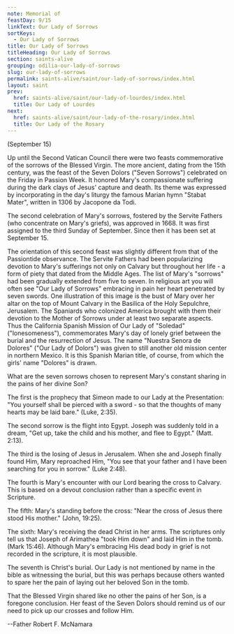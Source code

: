 ```yaml
---
note: Memorial of
feastDay: 9/15
linkText: Our Lady of Sorrows
sortKeys:
  - Our Lady of Sorrows
title: Our Lady of Sorrows
titleHeading: Our Lady of Sorrows
section: saints-alive
grouping: odilia-our-lady-of-sorrows
slug: our-lady-of-sorrows
permalink: saints-alive/saint/our-lady-of-sorrows/index.html
layout: saint
prev:
  href: saints-alive/saint/our-lady-of-lourdes/index.html
  title: Our Lady of Lourdes
next:
  href: saints-alive/saint/our-lady-of-the-rosary/index.html
  title: Our Lady of the Rosary
---
```

  
(September 15)

Up until the Second Vatican Council there were two feasts commemorative of the sorrows of the Blessed Virgin. The more ancient, dating from the 15th century, was the feast of the Seven Dolors ("Seven Sorrows") celebrated on the Friday in Passion Week. It honored Mary's compassionate suffering during the dark clays of Jesus' capture and death. Its theme was expressed by incorporating in the day's liturgy the famous Marian hymn "Stabat Mater", written in 1306 by Jacopone da Todi.

The second celebration of Mary's sorrows, fostered by the Servite Fathers (who concentrate on Mary's griefs), was approved in 1668. It was first assigned to the third Sunday of September. Since then it has been set at September 15.

The orientation of this second feast was slightly different from that of the Passiontide observance. The Servite Fathers had been popularizing devotion to Mary's sufferings not only on Calvary but throughout her life - a form of piety that dated from the Middle Ages. The list of Mary's "sorrows" had been gradually extended from five to seven. In religious art you will often see "Our Lady of Sorrows" embracing in pain her heart penetrated by seven swords. One illustration of this image is the bust of Mary over her altar on the top of Mount Calvary in the Basilica of the Holy Sepulchre, Jerusalem. The Spaniards who colonized America brought with them their devotion to the Mother of Sorrows under at least two separate aspects. Thus the California Spanish Mission of Our Lady of "Soledad" ("lonesomeness"), commemorates Mary's day of lonely grief between the burial and the resurrection of Jesus. The name "Nuestra Senora de Dolores" ("Our Lady of Dolors") was given to still another old mission center in northern Mexico. It is this Spanish Marian title, of course, from which the girls' name "Dolores" is drawn.

What are the seven sorrows chosen to represent Mary's constant sharing in the pains of her divine Son?

The first is the prophecy that Simeon made to our Lady at the Presentation: "You yourself shall be pierced with a sword - so that the thoughts of many hearts may be laid bare." (Luke, 2:35).

The second sorrow is the flight into Egypt. Joseph was suddenly told in a dream, "Get up, take the child and his mother, and flee to Egypt." (Matt. 2:13).

The third is the losing of Jesus in Jerusalem. When she and Joseph finally found Him, Mary reproached Him, "You see that your father and I have been searching for you in sorrow." (Luke 2:48).

The fourth is Mary's encounter with our Lord bearing the cross to Calvary. This is based on a devout conclusion rather than a specific event in Scripture.

The fifth: Mary's standing before the cross: "Near the cross of Jesus there stood His mother." (John, 19:25).

The sixth: Mary's receiving the dead Christ in her arms. The scriptures only tell us that Joseph of Arimathea "took Him down" and laid Him in the tomb. (Mark 15:46). Although Mary's embracing His dead body in grief is not recorded in the scripture, it is most plausible.

The seventh is Christ's burial. Our Lady is not mentioned by name in the bible as witnessing the burial, but this was perhaps because others wanted to spare her the pain of laying out her beloved Son in the tomb.

That the Blessed Virgin shared like no other the pains of her Son, is a foregone conclusion. Her feast of the Seven Dolors should remind us of our need to pick up our crosses and follow Him.

\--Father Robert F. McNamara